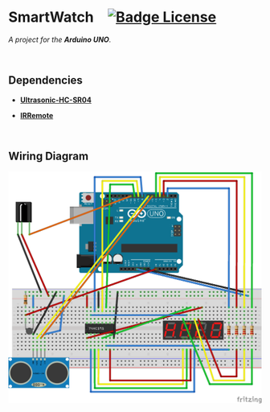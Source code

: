 
# SmartWatch   [![Badge License]][License]

*A project for the **Arduino UNO**.*

<br>

## Dependencies

- **[Ultrasonic-HC-SR04]**

- **[IRRemote]**

<br>

## Wiring Diagram

![Diagram](SmartWatch.png)

<br>

<!----------------------------------------------------------------------------->

[Badge License]: https://img.shields.io/badge/License-Unknown-darkgray.svg?style=for-the-badge

[License]: #


[Ultrasonic-HC-SR04]: https://github.com/toi-store/Ultrasonic-HC-SR04
[IRRemote]: https://github.com/Arduino-IRremote/Arduino-IRremote
